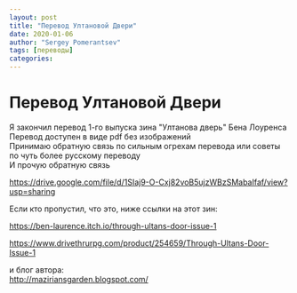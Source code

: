 ```yaml
---
layout: post
title: "Перевод Ултановой Двери"
date: 2020-01-06
author: "Sergey Pomerantsev"
tags: [переводы]
categories:
---
```


# Перевод Ултановой Двери

Я закончил перевод 1-го выпуска зина "Ултанова дверь" Бена Лоуренса  
Перевод доступен в виде pdf без изображений  
Принимаю обратную связь по сильным огрехам перевода или советы по чуть более русскому переводу  
И прочую обратную связь

https://drive.google.com/file/d/1SIaj9-O-Cxj82voB5ujzWBzSMabaIfaf/view?usp=sharing


Если кто пропустил, что это, ниже ссылки на этот зин:

https://ben-laurence.itch.io/through-ultans-door-issue-1

https://www.drivethrurpg.com/product/254659/Through-Ultans-Door-Issue-1


и блог автора:  
http://maziriansgarden.blogspot.com/
